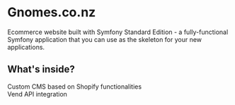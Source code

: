 Gnomes.co.nz
========================

Ecommerce website built with Symfony Standard Edition - a fully-functional Symfony
application that you can use as the skeleton for your new applications.

What's inside?
--------------

Custom CMS based on Shopify functionalities  
Vend API integration